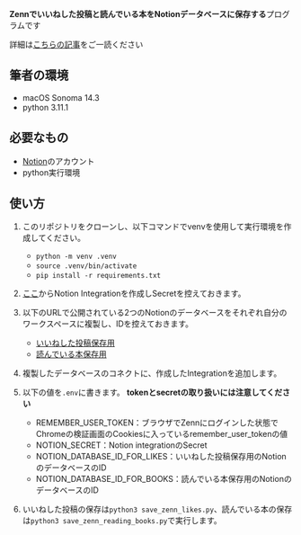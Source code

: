 **Zennでいいねした投稿と読んでいる本をNotionデータベースに保存する**プログラムです

詳細は[こちらの記事](https://zenn.dev/xcter/articles/05db4018cfdc71)をご一読ください

## 筆者の環境

- macOS Sonoma 14.3
- python 3.11.1

## 必要なもの

- [Notion](https://www.notion.so/)のアカウント
- python実行環境

## 使い方

1. このリポジトリをクローンし、以下コマンドでvenvを使用して実行環境を作成してください。
   - `python -m venv .venv`
   - `source .venv/bin/activate`
   - `pip install -r requirements.txt`

2. [ここ](https://www.notion.so/my-integrations)からNotion Integrationを作成しSecretを控えておきます。
3. 以下のURLで公開されている2つのNotionのデータベースをそれぞれ自分のワークスペースに複製し、IDを控えておきます。
   - [いいねした投稿保存用](https://zealous-rosehip-7a8.notion.site/8d13f37a21914981840a995f70272d37?v=e498ea5550174a249f0dbae5af86b556&pvs=4)
   - [読んでいる本保存用](https://zealous-rosehip-7a8.notion.site/636574be4b7648349f217a735402b3ba?v=244e9c4d26b64af09889f84b10151689&pvs=4)
4. 複製したデータベースのコネクトに、作成したIntegrationを追加します。

5. 以下の値を`.env`に書きます。
   **tokenとsecretの取り扱いには注意してください**
   - REMEMBER_USER_TOKEN：ブラウザでZennにログインした状態でChromeの検証画面のCookiesに入っているremember_user_tokenの値
   - NOTION_SECRET：Notion integrationのSecret
   - NOTION_DATABASE_ID_FOR_LIKES：いいねした投稿保存用のNotionのデータベースのID
   - NOTION_DATABASE_ID_FOR_BOOKS：読んでいる本保存用のNotionのデータベースのID
6. いいねした投稿の保存は`python3 save_zenn_likes.py`、読んでいる本の保存は`python3 save_zenn_reading_books.py`で実行します。

